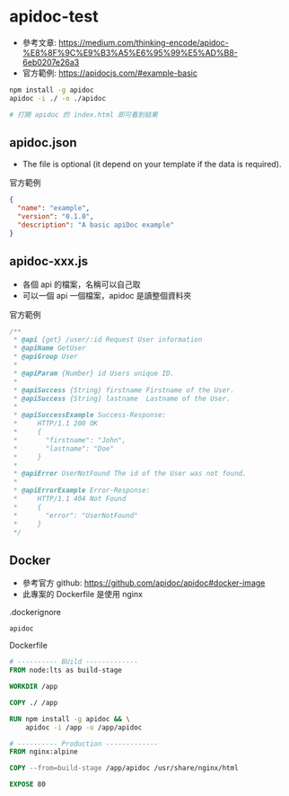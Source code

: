 # apidoc-test

- 參考文章: https://medium.com/thinking-encode/apidoc-%E8%8F%9C%E9%B3%A5%E6%95%99%E5%AD%B8-6eb0207e26a3
- 官方範例: https://apidocjs.com/#example-basic

```bash
npm install -g apidoc
apidoc -i ./ -o ./apidoc

# 打開 apidoc 的 index.html 即可看到結果
```

## apidoc.json

- The file is optional (it depend on your template if the data is required).

官方範例

```json
{
  "name": "example",
  "version": "0.1.0",
  "description": "A basic apiDoc example"
}
```

## apidoc-xxx.js

- 各個 api 的檔案，名稱可以自己取
- 可以一個 api 一個檔案，apidoc 是讀整個資料夾

官方範例

```js
/**
 * @api {get} /user/:id Request User information
 * @apiName GetUser
 * @apiGroup User
 *
 * @apiParam {Number} id Users unique ID.
 *
 * @apiSuccess {String} firstname Firstname of the User.
 * @apiSuccess {String} lastname  Lastname of the User.
 *
 * @apiSuccessExample Success-Response:
 *     HTTP/1.1 200 OK
 *     {
 *       "firstname": "John",
 *       "lastname": "Doe"
 *     }
 *
 * @apiError UserNotFound The id of the User was not found.
 *
 * @apiErrorExample Error-Response:
 *     HTTP/1.1 404 Not Found
 *     {
 *       "error": "UserNotFound"
 *     }
 */
```

## Docker

- 參考官方 github: https://github.com/apidoc/apidoc#docker-image
- 此專案的 Dockerfile 是使用 nginx

.dockerignore

```.dockerignore
apidoc
```

Dockerfile

```Dockerfile
# ---------- BUild -------------
FROM node:lts as build-stage

WORKDIR /app

COPY ./ /app

RUN npm install -g apidoc && \
    apidoc -i /app -o /app/apidoc

# ---------- Production -------------
FROM nginx:alpine

COPY --from=build-stage /app/apidoc /usr/share/nginx/html

EXPOSE 80
```
